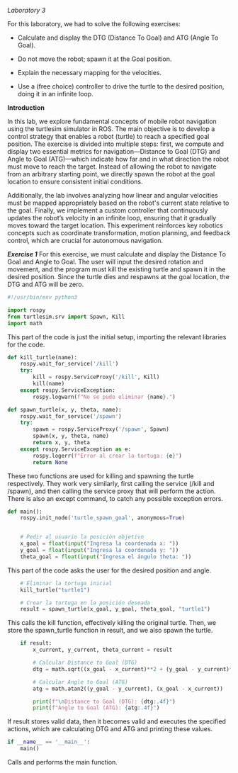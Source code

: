 *Laboratory 3*

For this laboratory, we had to solve the following exercises:

* Calculate and display the DTG (Distance To Goal) and ATG (Angle To Goal).

* Do not move the robot; spawn it at the Goal position.

* Explain the necessary mapping for the velocities.

* Use a (free choice) controller to drive the turtle to the desired position, doing it in an infinite loop.

**Introduction**

In this lab, we explore fundamental concepts of mobile robot navigation using the turtlesim simulator in ROS. The main objective is to develop a control strategy that enables a robot (turtle) to reach a specified goal position. The exercise is divided into multiple steps: first, we compute and display two essential metrics for navigation—Distance to Goal (DTG) and Angle to Goal (ATG)—which indicate how far and in what direction the robot must move to reach the target. Instead of allowing the robot to navigate from an arbitrary starting point, we directly spawn the robot at the goal location to ensure consistent initial conditions.

Additionally, the lab involves analyzing how linear and angular velocities must be mapped appropriately based on the robot's current state relative to the goal. Finally, we implement a custom controller that continuously updates the robot’s velocity in an infinite loop, ensuring that it gradually moves toward the target location. This experiment reinforces key robotics concepts such as coordinate transformation, motion planning, and feedback control, which are crucial for autonomous navigation.

***Exercise 1***
For this exercise, we must calculate and display the Distance To Goal and Angle to Goal. The user will input the desired rotation and movement, and the program must kill the existing turtle and spawn it in the desired position. Since the turtle dies and respawns at the goal location, the DTG and ATG will be zero.

```python
#!/usr/bin/env python3

import rospy
from turtlesim.srv import Spawn, Kill
import math
```
This part of the code is just the initial setup, importing the relevant libraries for the code.

```python
def kill_turtle(name):
    rospy.wait_for_service('/kill')
    try:
        kill = rospy.ServiceProxy('/kill', Kill)
        kill(name)
    except rospy.ServiceException:
        rospy.logwarn(f"No se pudo eliminar {name}.")

def spawn_turtle(x, y, theta, name):
    rospy.wait_for_service('/spawn')
    try:
        spawn = rospy.ServiceProxy('/spawn', Spawn)
        spawn(x, y, theta, name)
        return x, y, theta
    except rospy.ServiceException as e:
        rospy.logerr(f"Error al crear la tortuga: {e}")
        return None
```
These two functions are used for killing and spawning the turtle respectively. They work very similarly, first calling the service (/kill and /spawn), and then calling the service proxy that will perform the action. There is also an except command, to catch any possible exception errors.

```python
def main():
    rospy.init_node('turtle_spawn_goal', anonymous=True)


    # Pedir al usuario la posición objetivo
    x_goal = float(input("Ingresa la coordenada x: "))
    y_goal = float(input("Ingresa la coordenada y: "))
    theta_goal = float(input("Ingresa el ángulo theta: "))
```
This part of the code asks the user for the desired position and angle.

```python
    # Eliminar la tortuga inicial
    kill_turtle("turtle1")

    # Crear la tortuga en la posición deseada
    result = spawn_turtle(x_goal, y_goal, theta_goal, "turtle1")
```
This calls the kill function, effectively killing the original turtle. Then, we store the spawn_turtle function in result, and we also spawn the turtle.

```python
    if result:
        x_current, y_current, theta_current = result

        # Calcular Distance to Goal (DTG)
        dtg = math.sqrt((x_goal - x_current)**2 + (y_goal - y_current)**2)

        # Calcular Angle to Goal (ATG) 
        atg = math.atan2((y_goal - y_current), (x_goal - x_current))

        print(f"\nDistance to Goal (DTG): {dtg:.4f}")
        print(f"Angle to Goal (ATG): {atg:.4f}")
```
If result stores valid data, then it becomes valid and executes the specified actions, which are calculating DTG and ATG and printing these values.

```python
if __name__ == '__main__':
    main()
```
Calls and performs the main function.
